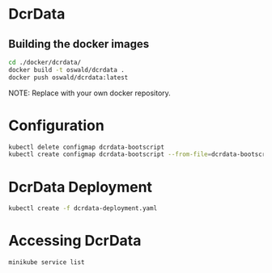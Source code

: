 # DcrData

## Building the docker images

```bash
cd ./docker/dcrdata/
docker build -t oswald/dcrdata .
docker push oswald/dcrdata:latest
```

NOTE: Replace with your own docker repository.

# Configuration

```bash
kubectl delete configmap dcrdata-bootscript
kubectl create configmap dcrdata-bootscript --from-file=dcrdata-bootscript.sh
```
# DcrData Deployment

```bash
kubectl create -f dcrdata-deployment.yaml
```

# Accessing DcrData

```bash
minikube service list
```
